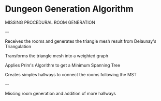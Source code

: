 # Dungeon Generation Algorithm

MISSING PROCEDURAL ROOM GENERATION

--

Receives the rooms and generates the triangle mesh result from Delaunay's Triangulation

Transforms the triangle mesh into a weighted graph

Applies Prim's Algorithm to get a Minimum Spanning Tree

Creates simples hallways to connect the rooms following the MST

--

Missing room generation and addition of more hallways